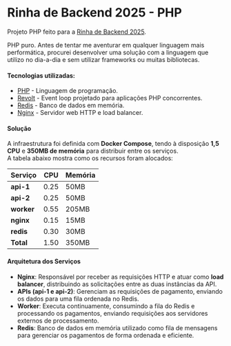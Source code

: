 # Rinha de Backend 2025 - PHP

Projeto PHP feito para a [Rinha de Backend 2025](https://github.com/zanfranceschi/rinha-de-backend-2025).

PHP puro. Antes de tentar me aventurar em qualquer linguagem mais performática, procurei desenvolver uma solução com a linguagem que utilizo no dia-a-dia e sem utilizar frameworks ou muitas bibliotecas.

#### Tecnologias utilizadas:

* [PHP](https://www.php.net/releases/8.4/en.php) - Linguagem de programação.
* [Revolt](https://revolt.run/) - Event loop projetado para aplicações PHP concorrentes.
* [Redis](https://redis.io/) - Banco de dados em memória.
* [Nginx](https://nginx.org/) - Servidor web HTTP e load balancer.

#### Solução

A infraestrutura foi definida com **Docker Compose**, tendo à disposição **1,5 CPU** e **350MB de memória** para distribuir entre os serviços.  
A tabela abaixo mostra como os recursos foram alocados:

| Serviço   | CPU  | Memória |
|-----------|------|---------|
| **api-1** | 0.25 | 50MB    |
| **api-2** | 0.25 | 50MB    |
| **worker**| 0.55 | 205MB   |
| **nginx** | 0.15 | 15MB    |
| **redis** | 0.30 | 30MB    |
| **Total** | 1.50 | 350MB   |

#### Arquitetura dos Serviços

- **Nginx**: Responsável por receber as requisições HTTP e atuar como **load balancer**, distribuindo as solicitações entre as duas instâncias da API.
- **APIs (api-1 e api-2)**: Gerenciam as requisições de pagamento, enviando os dados para uma fila ordenada no Redis.
- **Worker**: Executa continuamente, consumindo a fila do Redis e processando os pagamentos, enviando requisições aos servidores externos de processamento.
- **Redis**: Banco de dados em memória utilizado como fila de mensagens para gerenciar os pagamentos de forma ordenada e eficiente.
